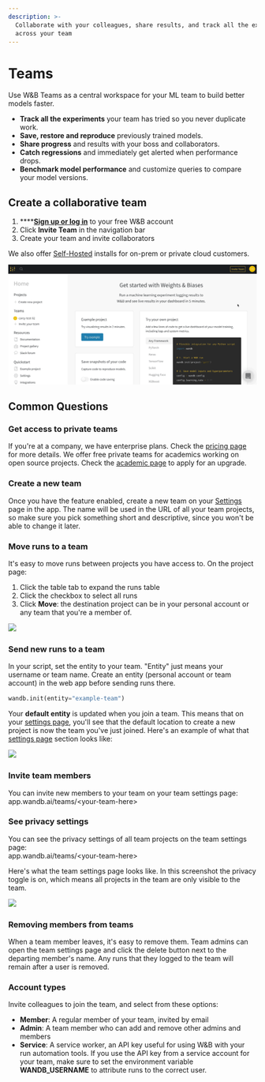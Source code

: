 ```yaml
---
description: >-
  Collaborate with your colleagues, share results, and track all the experiments
  across your team
---
```


# Teams

Use W&B Teams as a central workspace for your ML team to build better models faster.

* **Track all the experiments** your team has tried so you never duplicate work.
* **Save, restore and reproduce** previously trained models.
* **Share progress** and results with your boss and collaborators.
* **Catch regressions** and immediately get alerted when performance drops.
* **Benchmark model performance** and customize queries to compare your model versions.

## Create a collaborative team

1. \*\*\*\*[**Sign up or log in**](https://app.wandb.ai/login?signup=true) to your free W&B account
2. Click **Invite Team** in the navigation bar
3. Create your team and invite collaborators

We also offer [Self-Hosted](../../../guides/self-hosted/) installs for on-prem or private cloud customers.

![](../../../.gitbook/assets/wandb-demo-create-a-team.gif)

## Common Questions

### Get access to private teams

If you're at a company, we have enterprise plans. Check the [pricing page](https://www.wandb.com/pricing) for more details. We offer free private teams for academics working on open source projects. Check the [academic page](https://www.wandb.com/academic) to apply for an upgrade.

### Create a new team

Once you have the feature enabled, create a new team on your [Settings](https://app.wandb.ai/settings) page in the app. The name will be used in the URL of all your team projects, so make sure you pick something short and descriptive, since you won't be able to change it later.

### Move runs to a team

It's easy to move runs between projects you have access to. On the project page:

1. Click the table tab to expand the runs table
2. Click the checkbox to select all runs
3. Click **Move**: the destination project can be in your personal account or any team that you're a member of.

![](../../../.gitbook/assets/demo-move-runs.gif)

### Send new runs to a team

In your script, set the entity to your team. "Entity" just means your username or team name. Create an entity \(personal account or team account\) in the web app before sending runs there.

```python
wandb.init(entity="example-team")
```

Your **default entity** is updated when you join a team. This means that on your [settings page](https://app.wandb.ai/settings), you'll see that the default location to create a new project is now the team you've just joined. Here's an example of what that [settings page](https://app.wandb.ai/settings) section looks like:

![](../../../.gitbook/assets/screen-shot-2020-08-17-at-12.48.57-am.png)

### Invite team members

You can invite new members to your team on your team settings page:  
app.wandb.ai/teams/&lt;your-team-here&gt;

### See privacy settings

You can see the privacy settings of all team projects on the team settings page:  
app.wandb.ai/teams/&lt;your-team-here&gt;

Here's what the team settings page looks like. In this screenshot the privacy toggle is on, which means all projects in the team are only visible to the team.

![](../../../.gitbook/assets/demo-team-settings.png)

### Removing members from teams

When a team member leaves, it's easy to remove them. Team admins can open the team settings page and click the delete button next to the departing member's name. Any runs that they logged to the team will remain after a user is removed.

### Account types

Invite colleagues to join the team, and select from these options:

* **Member**: A regular member of your team, invited by email
* **Admin**: A team member who can add and remove other admins and members
* **Service**: A service worker, an API key useful for using W&B with your run automation tools. If you use the API key from a service account for your team, make sure to set the environment variable **WANDB\_USERNAME** to attribute runs to the correct user.

